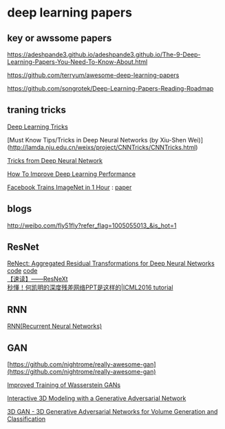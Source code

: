 # deep learning papers

##  key or awssome papers
https://adeshpande3.github.io/adeshpande3.github.io/The-9-Deep-Learning-Papers-You-Need-To-Know-About.html

https://github.com/terryum/awesome-deep-learning-papers  

https://github.com/songrotek/Deep-Learning-Papers-Reading-Roadmap

## traning tricks
  [Deep Learning Tricks](https://github.com/Conchylicultor/Deep-Learning-Tricks) 

  [Must Know Tips/Tricks in Deep Neural Networks (by Xiu-Shen Wei)] (http://lamda.nju.edu.cn/weixs/project/CNNTricks/CNNTricks.html) 
  
  [Tricks from Deep Neural Network](http://www.cs.umb.edu/~twang/file/tricks_from_dl.pdf)
  
  [How To Improve Deep Learning Performance](http://machinelearningmastery.com/improve-deep-learning-performance/)
  
  [Facebook Trains ImageNet in 1 Hour](https://news.developer.nvidia.com/facebook-trains-imagenet-in-1-hour/) : [paper](https://research.fb.com/publications/imagenet1kin1h/)  

## blogs

http://weibo.com/fly51fly?refer_flag=1005055013_&is_hot=1 

## ResNet

[ReNect: Aggregated Residual Transformations for Deep Neural Networks](https://arxiv.org/abs/1611.05431) [code](https://github.com/facebookresearch/ResNeXt)  [code](https://github.com/facebook/fb.resnet.torch)  
[【速读】——ResNeXt](http://www.cnblogs.com/lillylin/p/6799173.html)  
[秒懂！何凯明的深度残差网络PPT是这样的|ICML2016 tutorial](https://www.leiphone.com/news/201608/vhqwt5eWmUsLBcnv.html)

## RNN

[RNN(Recurrent Neural Networks)]()

## GAN

[https://github.com/nightrome/really-awesome-gan](https://github.com/nightrome/really-awesome-gan)

[Improved Training of Wasserstein GANs](https://arxiv.org/pdf/1704.00028.pdf) 

[Interactive 3D Modeling with a Generative Adversarial Network](https://128.84.21.199/abs/1706.05170)

[3D GAN - 3D Generative Adversarial Networks for Volume Generation and Classification](https://meetshah1995.github.io/gan/deep-learning/tensorflow/visdom/2017/04/01/3d-generative-adverserial-networks-for-volume-classification-and-generation.html)
